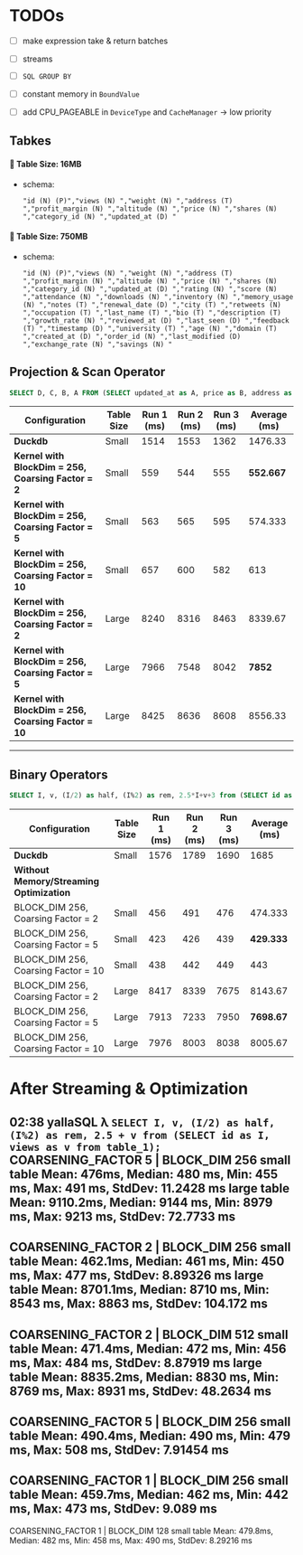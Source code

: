 # TODOs
- [ ] make expression take & return batches
- [ ] streams
- [ ] ```SQL GROUP BY```
- [ ] constant memory in `BoundValue`


- [ ] add CPU_PAGEABLE in `DeviceType` and `CacheManager` -> low priority

## Tabkes

#### 📁 **Table Size: 16MB**
- schema:
    ```
    "id (N) (P)","views (N) ","weight (N) ","address (T) ","profit_margin (N) ","altitude (N) ","price (N) ","shares (N) ","category_id (N) ","updated_at (D) "
    ```
#### 📁 **Table Size: 750MB**

- schema:
    ```
    "id (N) (P)","views (N) ","weight (N) ","address (T) ","profit_margin (N) ","altitude (N) ","price (N) ","shares (N) ","category_id (N) ","updated_at (D) ","rating (N) ","score (N) ","attendance (N) ","downloads (N) ","inventory (N) ","memory_usage (N) ","notes (T) ","renewal_date (D) ","city (T) ","retweets (N) ","occupation (T) ","last_name (T) ","bio (T) ","description (T) ","growth_rate (N) ","reviewed_at (D) ","last_seen (D) ","feedback (T) ","timestamp (D) ","university (T) ","age (N) ","domain (T) ","created_at (D) ","order_id (N) ","last_modified (D) ","exchange_rate (N) ","savings (N) "
    ```

## Projection & Scan Operator
```sql
SELECT D, C, B, A FROM (SELECT updated_at as A, price as B, address as C, id as D FROM table_1 );
```

| **Configuration**                              | **Table Size** | **Run 1 (ms)** | **Run 2 (ms)** | **Run 3 (ms)** | **Average (ms)** |
|------------------------------------------------|----------------|----------------|----------------|----------------|------------------|
| **Duckdb**                                     | Small          | 1514           | 1553           | 1362           | 1476.33          |
| **Kernel with BlockDim = 256, Coarsing Factor = 2** | Small          | 559            | 544            | 555            | **552.667**          |
| **Kernel with BlockDim = 256, Coarsing Factor = 5** | Small          | 563            | 565            | 595            | 574.333          |
| **Kernel with BlockDim = 256, Coarsing Factor = 10** | Small          | 657            | 600            | 582            | 613              |
| **Kernel with BlockDim = 256, Coarsing Factor = 2** | Large          | 8240           | 8316           | 8463           | 8339.67          |
| **Kernel with BlockDim = 256, Coarsing Factor = 5** | Large          | 7966           | 7548           | 8042           | **7852**             |
| **Kernel with BlockDim = 256, Coarsing Factor = 10** | Large          | 8425           | 8636           | 8608           | 8556.33          |



---


## Binary Operators
```SQL 
SELECT I, v, (I/2) as half, (I%2) as rem, 2.5*I+v+3 from (SELECT id as I, views as v from table_1);
```

| **Configuration**                              | **Table Size** | **Run 1 (ms)** | **Run 2 (ms)** | **Run 3 (ms)** | **Average (ms)** |
|------------------------------------------------|----------------|----------------|----------------|----------------|------------------|
| **Duckdb**                                     | Small          | 1576           | 1789           | 1690           | 1685             |
| **Without Memory/Streaming Optimization**       |                |                |                |                |                  |
| BLOCK_DIM 256, Coarsing Factor = 2             | Small          | 456            | 491            | 476            | 474.333          |
| BLOCK_DIM 256, Coarsing Factor = 5             | Small          | 423            | 426            | 439            | **429.333**          |
| BLOCK_DIM 256, Coarsing Factor = 10            | Small          | 438            | 442            | 449            | 443              |
| BLOCK_DIM 256, Coarsing Factor = 2             | Large          | 8417           | 8339           | 7675           | 8143.67          |
| BLOCK_DIM 256, Coarsing Factor = 5             | Large          | 7913           | 7233           | 7950           | **7698.67**          |
| BLOCK_DIM 256, Coarsing Factor = 10            | Large          | 7976           | 8003           | 8038           | 8005.67          |

# After Streaming & Optimization
 02:38   yallaSQL λ  ```SELECT I, v, (I/2) as half, (I%2) as rem, 2.5 + v from (SELECT id as I, views as v from table_1);```
 COARSENING_FACTOR 5 | BLOCK_DIM 256
small table
Mean: 476ms, Median: 480 ms, Min: 455 ms, Max: 491 ms, StdDev: 11.2428 ms
large table
Mean: 9110.2ms, Median: 9144 ms, Min: 8979 ms, Max: 9213 ms, StdDev: 72.7733 ms
---
 COARSENING_FACTOR 2 | BLOCK_DIM 256
small table
Mean: 462.1ms, Median: 461 ms, Min: 450 ms, Max: 477 ms, StdDev: 8.89326 ms
large table
Mean: 8701.1ms, Median: 8710 ms, Min: 8543 ms, Max: 8863 ms, StdDev: 104.172 ms
---
 COARSENING_FACTOR 2 | BLOCK_DIM 512
small table
Mean: 471.4ms, Median: 472 ms, Min: 456 ms, Max: 484 ms, StdDev: 8.87919 ms
large table
Mean: 8835.2ms, Median: 8830 ms, Min: 8769 ms, Max: 8931 ms, StdDev: 48.2634 ms
---
 COARSENING_FACTOR 5 | BLOCK_DIM 256
small table
Mean: 490.4ms, Median: 490 ms, Min: 479 ms, Max: 508 ms, StdDev: 7.91454 ms
---
 COARSENING_FACTOR 1 | BLOCK_DIM 256
small table
Mean: 459.7ms, Median: 462 ms, Min: 442 ms, Max: 473 ms, StdDev: 9.089 ms
---
 COARSENING_FACTOR 1 | BLOCK_DIM 128
small table
Mean: 479.8ms, Median: 482 ms, Min: 458 ms, Max: 490 ms, StdDev: 8.29216 ms